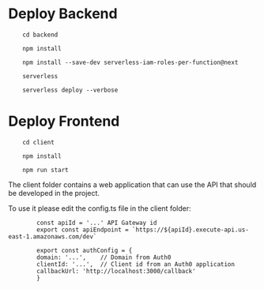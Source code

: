 # Deploy Backend

        cd backend

        npm install

        npm install --save-dev serverless-iam-roles-per-function@next 

        serverless

        serverless deploy --verbose

# Deploy Frontend
        cd client
        
        npm install

        npm run start
        
The client folder contains a web application that can use the API that should be developed in the project.

To use it please edit the config.ts file in the client folder:

            const apiId = '...' API Gateway id
            export const apiEndpoint = `https://${apiId}.execute-api.us-east-1.amazonaws.com/dev`

            export const authConfig = {
            domain: '...',    // Domain from Auth0
            clientId: '...',  // Client id from an Auth0 application
            callbackUrl: 'http://localhost:3000/callback'
            }
